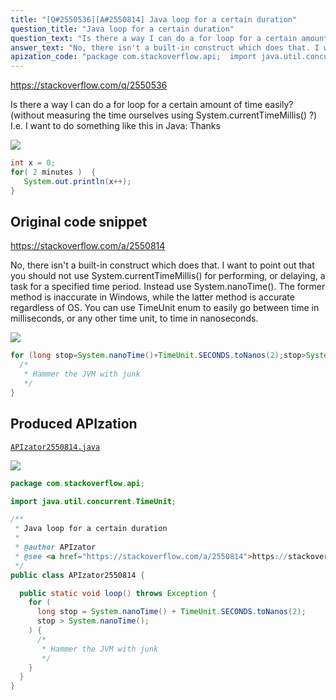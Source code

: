 ```yaml
---
title: "[Q#2550536][A#2550814] Java loop for a certain duration"
question_title: "Java loop for a certain duration"
question_text: "Is there a way I can do a for loop for a certain amount of time easily? (without measuring the time ourselves using System.currentTimeMillis() ?) I.e. I want to do something like this in Java: Thanks"
answer_text: "No, there isn't a built-in construct which does that. I want to point out that you should not use System.currentTimeMillis() for performing, or delaying, a task for a specified time period. Instead use System.nanoTime(). The former method is inaccurate in Windows, while the latter method is accurate regardless of OS. You can use TimeUnit enum to easily go between time in milliseconds, or any other time unit, to time in nanoseconds."
apization_code: "package com.stackoverflow.api;  import java.util.concurrent.TimeUnit;  /**  * Java loop for a certain duration  *  * @author APIzator  * @see <a href=\"https://stackoverflow.com/a/2550814\">https://stackoverflow.com/a/2550814</a>  */ public class APIzator2550814 {    public static void loop() throws Exception {     for (       long stop = System.nanoTime() + TimeUnit.SECONDS.toNanos(2);       stop > System.nanoTime();     ) {       /*        * Hammer the JVM with junk        */     }   } }"
---
```


https://stackoverflow.com/q/2550536

Is there a way I can do a for loop for a certain amount of time easily? (without measuring the time ourselves using System.currentTimeMillis() ?)
I.e. I want to do something like this in Java:
Thanks


<div class="code-logo"><img src="/stackoverflow.png" /></div>

```java
int x = 0;
for( 2 minutes )  {
   System.out.println(x++);
}
```


## Original code snippet

https://stackoverflow.com/a/2550814

No, there isn&#x27;t a built-in construct which does that.
I want to point out that you should not use System.currentTimeMillis() for performing, or delaying, a task for a specified time period. Instead use System.nanoTime(). The former method is inaccurate in Windows, while the latter method is accurate regardless of OS. You can use TimeUnit enum to easily go between time in milliseconds, or any other time unit, to time in nanoseconds.

<div class="code-logo"><img src="/stackoverflow.png" /></div>

```java
for (long stop=System.nanoTime()+TimeUnit.SECONDS.toNanos(2);stop>System.nanoTime();) {
  /*
   * Hammer the JVM with junk
   */
}
```

## Produced APIzation

[`APIzator2550814.java`](https://github.com/pasqualesalza/apization-temp/raw/main/data/search/APIzator2550814.java)

<div class="code-logo"><img src="/apizator.png" /></div>

```java
package com.stackoverflow.api;

import java.util.concurrent.TimeUnit;

/**
 * Java loop for a certain duration
 *
 * @author APIzator
 * @see <a href="https://stackoverflow.com/a/2550814">https://stackoverflow.com/a/2550814</a>
 */
public class APIzator2550814 {

  public static void loop() throws Exception {
    for (
      long stop = System.nanoTime() + TimeUnit.SECONDS.toNanos(2);
      stop > System.nanoTime();
    ) {
      /*
       * Hammer the JVM with junk
       */
    }
  }
}

```